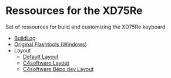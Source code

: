 # Ressources for the XD75Re

Set of ressources for build and customizing the XD75Re keyboard

- [BuildLog](https://rawgit.com/c4software/xd75re/master/buildlog/index.html)
- [Original Flashtools (Windows)](./flash_xd75_officiel_tools_windows/)
- Layout
	- [Default Layout](./layout/default)
	- [C4software Layout](./layout/c4software_qwerty)
	- [C4software Bépo dev Layout](./layout/c4software_bepo)


